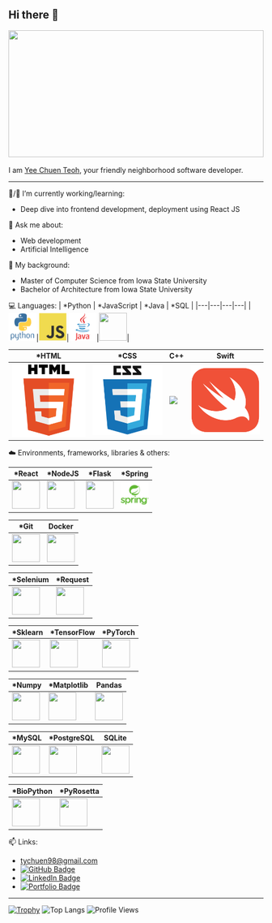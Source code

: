 ## Hi there 👋

<img src="https://github.com/YeeChuen/YeeChuen/blob/main/assets/code_name.gif" width="100%" height="250"/>

I am [Yee Chuen Teoh](https://yeechuensite.web.app/), your friendly neighborhood software developer.

___

🔭/🌱 I’m currently working/learning:
- Deep dive into frontend development, deployment using React JS

💬 Ask me about:
- Web development
- Artificial Intelligence

🏫 My background:
- Master of Computer Science from Iowa State University
- Bachelor of Architecture from Iowa State University

💻 Languages:
| *Python | *JavaScript | *Java | *SQL |
|---|---|---|---|
|<img src="https://github.com/devicons/devicon/blob/master/icons/python/python-original-wordmark.svg" width="55" height="55"/>|<img src="https://github.com/devicons/devicon/blob/master/icons/javascript/javascript-original.svg" width="55" height="55"/>|<img src="https://github.com/devicons/devicon/blob/master/icons/java/java-original-wordmark.svg" width="55" height="55"/>|<img src="https://img.shields.io/badge/SQL-darkblue?style=flat-square" width="55" height="55"/>|

| *HTML | *CSS | C++ | Swift |
|---|---|---|---|
|![](https://github.com/devicons/devicon/blob/master/icons/html5/html5-original-wordmark.svg)|![](https://github.com/devicons/devicon/blob/master/icons/css3/css3-original-wordmark.svg)|![](https://img.shields.io/badge/C++-green?style=flat-square)|![](https://github.com/devicons/devicon/blob/master/icons/swift/swift-original.svg)|

☁️ Environments, frameworks, libraries & others:

| *React | *NodeJS | *Flask | *Spring |
|---|---|---|---|
|<img src="" width="55" height="55"/>|<img src="" width="55" height="55"/>|<img src="" width="55" height="55"/>|<img src="https://github.com/devicons/devicon/blob/master/icons/spring/spring-original-wordmark.svg" width="55" height="55"/>|

| *Git | Docker |
|---|---|
|<img src="" width="55" height="55"/>|<img src="" width="55" height="55"/>|

| *Selenium | *Request |
|---|---|
|<img src="" width="55" height="55"/>|<img src="" width="55" height="55"/>|

| *Sklearn | *TensorFlow | *PyTorch |
|---|---|---|
|<img src="" width="55" height="55"/>|<img src="" width="55" height="55"/>|<img src="" width="55" height="55"/>|

| *Numpy | *Matplotlib | Pandas |
|---|---|---|
|<img src="" width="55" height="55"/>|<img src="" width="55" height="55"/>|<img src="" width="55" height="55"/>|

| *MySQL | *PostgreSQL | SQLite |
|---|---|---|
|<img src="" width="55" height="55"/>|<img src="" width="55" height="55"/>|<img src="" width="55" height="55"/>|

| *BioPython | *PyRosetta |
|---|---|
|<img src="" width="55" height="55"/>|<img src="" width="55" height="55"/>|


📫 Links:
- tychuen98@gmail.com
- [![GitHub Badge](https://img.shields.io/badge/Github-black?style=flat-square&logo=github&logoColor=white)](https://github.com/YeeChuen)
- [![LinkedIn Badge](https://img.shields.io/badge/LinkedIn-blue?style=flat-square&logo=linkedin&logoColor=white)](https://www.linkedin.com/in/yeechuenteoh)
- [![Portfolio Badge](https://img.shields.io/badge/Portfolio-red?style=flat-square)](https://yeechuensite.web.app/)

<!--
**YeeChuen/YeeChuen** is a ✨ _special_ ✨ repository because its `README.md` (this file) appears on your GitHub profile.

Here are some ideas to get you started:

- 🔭 I’m currently working on ...
- 🌱 I’m currently learning ...
- 👯 I’m looking to collaborate on ...
- 🤔 I’m looking for help with ...
- 💬 Ask me about ...
- 📫 How to reach me: ...
- 😄 Pronouns: ...
- ⚡ Fun fact: ...
-->

___

[![Trophy](https://github-profile-trophy.vercel.app/?username=YeeChuen&title=Stars,Followers,Commits,Repositories,MultipleLang,PullRequest,Experience)](https://github.com/ryo-ma/github-profile-trophy)
![Top Langs](https://github-readme-stats.vercel.app/api/top-langs/?username=YeeChuen&layout=compact)
![Profile Views](https://komarev.com/ghpvc/?username=YeeChuen&style=flat-square&color=brightgreen)
